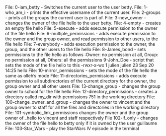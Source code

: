 File: 0-iam_betty - Switches the current user to the user betty.
File: 1-who_am_i - prints the effective username of the current user.
File: 2-groups - prints all the groups the current user is part of.
File: 3-new_owner - changes the owner of the file hello to the user betty.
File: 4-empty - creates an empty file hello
File: 5-execute - adds execute permission to the owner of the file hello
File: 6-multiple_permissions - adds execute permission to the owner and the group owner, and read permission to other users, to the file hello
File: 7-everybody - adds execution permission to the owner, the group, and the other users to the file hello
File: 8-James_bond - sets permissions to the file hello as follows :Owner: no permission at all, Group: no permission at all, Others: all the permissions
9-John_Doe - script that sets the mode of the file hello to this -rwxr-x-wx 1 julien julien 23 Sep 20 14:25 hello
File: 10-mirror_permissions - sets the mode of the file hello the same as olleh’s mode
File: 11-directories_permissions - adds execute permission to all subdirectories of the current directory for the owner, the group owner and all other users
File: 13-change_group -  changes the group owner to school for the file hello
File: 12-directory_permissions - creates a directory called my_dir with permissions 751 in the working directory
File: 100-change_owner_and_group - changes the owner to vincent and the group owner to staff for all the files and directories in the working directory
File: 101-symbolic_link_permissions changes the owner and the group owner of _hello to vincent and staff respectively
File 102-if_only - changes the owner of the file hello to betty only if it is owned by the user guillaume
File: 103-Star_Wars - play the StarWars IV episode in the terminal
